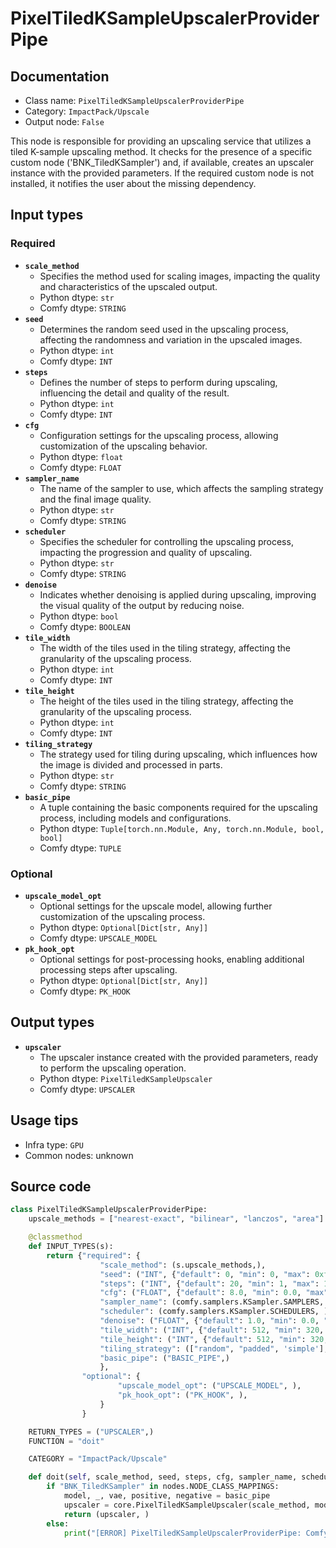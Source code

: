 # PixelTiledKSampleUpscalerProviderPipe
## Documentation
- Class name: `PixelTiledKSampleUpscalerProviderPipe`
- Category: `ImpactPack/Upscale`
- Output node: `False`

This node is responsible for providing an upscaling service that utilizes a tiled K-sample upscaling method. It checks for the presence of a specific custom node ('BNK_TiledKSampler') and, if available, creates an upscaler instance with the provided parameters. If the required custom node is not installed, it notifies the user about the missing dependency.
## Input types
### Required
- **`scale_method`**
    - Specifies the method used for scaling images, impacting the quality and characteristics of the upscaled output.
    - Python dtype: `str`
    - Comfy dtype: `STRING`
- **`seed`**
    - Determines the random seed used in the upscaling process, affecting the randomness and variation in the upscaled images.
    - Python dtype: `int`
    - Comfy dtype: `INT`
- **`steps`**
    - Defines the number of steps to perform during upscaling, influencing the detail and quality of the result.
    - Python dtype: `int`
    - Comfy dtype: `INT`
- **`cfg`**
    - Configuration settings for the upscaling process, allowing customization of the upscaling behavior.
    - Python dtype: `float`
    - Comfy dtype: `FLOAT`
- **`sampler_name`**
    - The name of the sampler to use, which affects the sampling strategy and the final image quality.
    - Python dtype: `str`
    - Comfy dtype: `STRING`
- **`scheduler`**
    - Specifies the scheduler for controlling the upscaling process, impacting the progression and quality of upscaling.
    - Python dtype: `str`
    - Comfy dtype: `STRING`
- **`denoise`**
    - Indicates whether denoising is applied during upscaling, improving the visual quality of the output by reducing noise.
    - Python dtype: `bool`
    - Comfy dtype: `BOOLEAN`
- **`tile_width`**
    - The width of the tiles used in the tiling strategy, affecting the granularity of the upscaling process.
    - Python dtype: `int`
    - Comfy dtype: `INT`
- **`tile_height`**
    - The height of the tiles used in the tiling strategy, affecting the granularity of the upscaling process.
    - Python dtype: `int`
    - Comfy dtype: `INT`
- **`tiling_strategy`**
    - The strategy used for tiling during upscaling, which influences how the image is divided and processed in parts.
    - Python dtype: `str`
    - Comfy dtype: `STRING`
- **`basic_pipe`**
    - A tuple containing the basic components required for the upscaling process, including models and configurations.
    - Python dtype: `Tuple[torch.nn.Module, Any, torch.nn.Module, bool, bool]`
    - Comfy dtype: `TUPLE`
### Optional
- **`upscale_model_opt`**
    - Optional settings for the upscale model, allowing further customization of the upscaling process.
    - Python dtype: `Optional[Dict[str, Any]]`
    - Comfy dtype: `UPSCALE_MODEL`
- **`pk_hook_opt`**
    - Optional settings for post-processing hooks, enabling additional processing steps after upscaling.
    - Python dtype: `Optional[Dict[str, Any]]`
    - Comfy dtype: `PK_HOOK`
## Output types
- **`upscaler`**
    - The upscaler instance created with the provided parameters, ready to perform the upscaling operation.
    - Python dtype: `PixelTiledKSampleUpscaler`
    - Comfy dtype: `UPSCALER`
## Usage tips
- Infra type: `GPU`
- Common nodes: unknown


## Source code
```python
class PixelTiledKSampleUpscalerProviderPipe:
    upscale_methods = ["nearest-exact", "bilinear", "lanczos", "area"]

    @classmethod
    def INPUT_TYPES(s):
        return {"required": {
                    "scale_method": (s.upscale_methods,),
                    "seed": ("INT", {"default": 0, "min": 0, "max": 0xffffffffffffffff}),
                    "steps": ("INT", {"default": 20, "min": 1, "max": 10000}),
                    "cfg": ("FLOAT", {"default": 8.0, "min": 0.0, "max": 100.0}),
                    "sampler_name": (comfy.samplers.KSampler.SAMPLERS, ),
                    "scheduler": (comfy.samplers.KSampler.SCHEDULERS, ),
                    "denoise": ("FLOAT", {"default": 1.0, "min": 0.0, "max": 1.0, "step": 0.01}),
                    "tile_width": ("INT", {"default": 512, "min": 320, "max": MAX_RESOLUTION, "step": 64}),
                    "tile_height": ("INT", {"default": 512, "min": 320, "max": MAX_RESOLUTION, "step": 64}),
                    "tiling_strategy": (["random", "padded", 'simple'], ),
                    "basic_pipe": ("BASIC_PIPE",)
                    },
                "optional": {
                        "upscale_model_opt": ("UPSCALE_MODEL", ),
                        "pk_hook_opt": ("PK_HOOK", ),
                    }
                }

    RETURN_TYPES = ("UPSCALER",)
    FUNCTION = "doit"

    CATEGORY = "ImpactPack/Upscale"

    def doit(self, scale_method, seed, steps, cfg, sampler_name, scheduler, denoise, tile_width, tile_height, tiling_strategy, basic_pipe, upscale_model_opt=None, pk_hook_opt=None):
        if "BNK_TiledKSampler" in nodes.NODE_CLASS_MAPPINGS:
            model, _, vae, positive, negative = basic_pipe
            upscaler = core.PixelTiledKSampleUpscaler(scale_method, model, vae, seed, steps, cfg, sampler_name, scheduler, positive, negative, denoise, tile_width, tile_height, tiling_strategy, upscale_model_opt, pk_hook_opt, tile_size=max(tile_width, tile_height))
            return (upscaler, )
        else:
            print("[ERROR] PixelTiledKSampleUpscalerProviderPipe: ComfyUI_TiledKSampler custom node isn't installed. You must install BlenderNeko/ComfyUI_TiledKSampler extension to use this node.")

```
